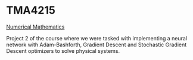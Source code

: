 # TMA4215
[Numerical Mathematics](https://www.ntnu.edu/studies/courses/TMA4215#tab=omEmnet)

Project 2 of the course where we were tasked with implementing a neural network with Adam-Bashforth, Gradient Descent and Stochastic Gradient Descent optimizers to solve physical systems.
